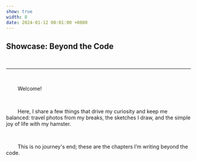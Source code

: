 ```yaml
---
show: true
width: 8
date: 2024-01-12 00:01:00 +0800
---
```


<div class="p-4">
    <h2>Showcase: Beyond the Code</h2>
    <hr />
    <p>
        Welcome!
    </p>
    <p>
        Here, I share a few things that drive my curiosity and keep me balanced: travel photos from my breaks, the sketches I draw, and the simple joy of life with my hamster.
    </p>
    <p>
        This is no journey's end; these are the chapters I’m writing beyond the code.
    </p>
</div>
